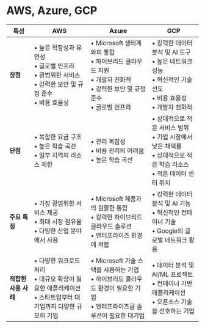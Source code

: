 # AWS, Azure, GCP

| 특성 | AWS | Azure | GCP |
|------|-----|-------|-----|
| **장점** | • 높은 확장성과 유연성<br>• 글로벌 인프라<br>• 광범위한 서비스<br>• 강력한 보안 및 규정 준수<br>• 비용 효율성 | • Microsoft 생태계와의 통합<br>• 하이브리드 클라우드 지원<br>• 개발자 친화적<br>• 강력한 보안 및 규정 준수<br>• 글로벌 인프라 | • 강력한 데이터 분석 및 AI 도구<br>• 높은 네트워크 성능<br>• 혁신적인 기술 선도<br>• 비용 효율성<br>• 개발자 친화적 |
| **단점** | • 복잡한 요금 구조<br>• 높은 학습 곡선<br>• 일부 지역의 리소스 제한 | • 관리 복잡성<br>• 비용 관리의 어려움<br>• 높은 학습 곡선 | • 상대적으로 적은 서비스 범위<br>• 기업 시장에서 낮은 채택률<br>• 상대적으로 적은 학습 리소스<br>• 적은 데이터 센터 위치 |
| **주요 특징** | • 가장 광범위한 서비스 제공<br>• 최대 시장 점유율<br>• 다양한 산업 분야에서 사용 | • Microsoft 제품과의 원활한 통합<br>• 강력한 하이브리드 클라우드 솔루션<br>• 엔터프라이즈 환경에 적합 | • 강력한 데이터 분석 및 AI 기능<br>• 혁신적인 컨테이너 기술<br>• Google의 글로벌 네트워크 활용 |
| **적합한 사용 사례** | • 다양한 워크로드 처리<br>• 대규모 확장이 필요한 애플리케이션<br>• 스타트업부터 대기업까지 다양한 규모의 기업 | • Microsoft 기술 스택을 사용하는 기업<br>• 하이브리드 클라우드 환경이 필요한 기업<br>• 엔터프라이즈급 솔루션이 필요한 대기업 | • 데이터 분석 및 AI/ML 프로젝트<br>• 컨테이너 기반 애플리케이션<br>• 오픈소스 기술을 선호하는 기업 |
